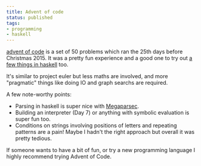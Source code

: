 ```yaml
---
title: Advent of code
status: published
tags:
- programming
- haskell
---
```


[advent of code](http://adventofcode.com/) is a set of 50 problems which ran the 25th days before Christmas 2015.
It was a pretty fun experience and a good one to try out [a few things in haskell](https://github.com/geekingfrog/advent-of-code) too.

It's similar to project euler but less maths are involved, and more "pragmatic" things like doing IO and graph searchs are required.

A few note-worthy points:

* Parsing in haskell is super nice with [Megaparsec](https://hackage.haskell.org/package/megaparsec).
* Building an interpreter (Day 7) or anything with symbolic evaluation is super fun too.
* Conditions on strings involving positions of letters and repeating patterns are a pain! Maybe I hadn't the right approach but overall it was pretty tedious.

If someone wants to have a bit of fun, or try a new programming language I highly recommend trying Advent of Code.